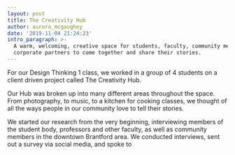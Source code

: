 ```yaml
---
layout: post
title: The Creativity Hub
author: aurora_mcgaughey
date: '2019-11-04 21:24:23'
intro_paragraph: >-
  A warm, welcoming, creative space for students, faculty, community members and
  corporate partners to come together and share their stories.
---
```

For our Design Thinking 1 class, we worked in a group of 4 students on a client driven project called The Creativity Hub. 

Our Hub was broken up into many different areas throughout the space. From photography, to music, to a kitchen for cooking classes, we thought of all the ways people in our community love to tell their stories. 

We started our research from the very beginning, interviewing members of the student body, professors and other faculty, as well as community members in the downtown Brantford area. We conducted interviews, sent out a survey via social media, and spoke to
